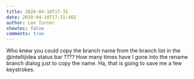 ```yaml
---
title: 2020-04-10T17-31
date: 2020-04-10T17:31:40Z
author: Lee Turner
showtoc: false
comments: true
---
```


Who knew you could copy the branch name from the branch list in the @intellijidea status bar ???? How many times have I gone into the rename branch dialog just to copy the name.  Ha, that is going to save me a few keystrokes.

